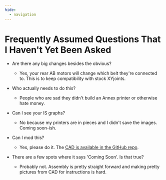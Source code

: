 ```yaml
---
hide:
  - navigation
---
```

# Frequently Assumed Questions That I Haven't Yet Been Asked

* Are there any big changes besides the obvious?
    * Yes, your rear AB motors will change which belt they're connected to. This is to keep compatibility with stock XYjoints.

* Who actually needs to do this?
    * People who are sad they didn't build an Annex printer or otherwise hate money.

* Can I see your IS graphs?
    * No because my printers are in pieces and I didn't save the images. Coming soon-ish.

* Can I mod this?
    * Yes, please do it. The [CAD is available in the GitHub repo](https://github.com/aTinyShellScript/v2.4_AWD/tree/main/CAD).

* There are a few spots where it says 'Coming Soon'. Is that true?
    * Probably not. Assembly is pretty straight forward and making pretty pictures from CAD for instructions is hard.
